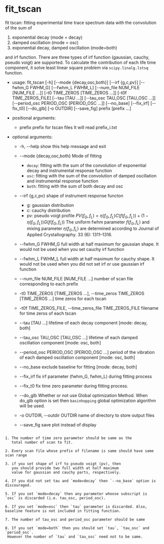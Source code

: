 # fit_tscan

fit tscan: fitting experimental time trace spectrum data with the convolution of the sum of 
1. exponential decay (mode = decay)
2. damped oscillation (mode = osc)
3. exponential decay, damped oscillation (mode=both)


and irf function. There are three types of irf function (gaussian, cauchy, pseudo voigt) are supported.
To calculate the contribution of each life time component, it solve least linear square problem via `scipy.linalg.lstsq` function.

* usage: fit_tscan 
                    [-h] [--mode {decay,osc,both}] [--irf {g,c,pv}] [--fwhm_G FWHM_G] [--fwhm_L FWHM_L] [--num_file NUM_FILE [NUM_FILE ...]] [-t0 TIME_ZEROS [TIME_ZEROS ...]] [-t0f TIME_ZEROS_FILE]
                    [--tau [TAU ...]] [--tau_osc TAU_OSC [TAU_OSC ...]] [--period_osc PERIOD_OSC [PERIOD_OSC ...]] [--no_base] [--fix_irf] [--fix_t0] [--do_glb]
                    [-o OUTDIR] [--save_fig]
                    prefix [prefix ...]



* positional arguments:
  * prefix                prefix for tscan files It will read prefix_i.txt

* optional arguments:
  * -h, --help            show this help message and exit
  * --mode {decay,osc,both}
   Mode of fitting
    * `decay`: fitting with the sum of the convolution of exponential decay and instrumental response function
    * `osc`: fitting with the sum of the convolution of damped oscillation and instrumental response function
    * `both`: fitting with the sum of both decay and osc

  * --irf {g,c,pv}
  shape of instrument response functon

    * g: gaussian distribution
    * c: cauchy distribution
    * pv: pseudo voigt profile ${PV}(f_G, f_L) = \eta(f_G, f_L) C(f(f_G, f_L)) + (1-\eta(f_G, f_L)) G(f(f_G, f_L))$
      The uniform fwhm parameter $f(f_G, f_L)$ and mixing parameter $\eta(f_G, f_L)$ are determined according to 
      Journal of Applied Crystallography. 33 (6): 1311–1316.

  * --fwhm_G FWHM_G
   full width at half maximum for gaussian shape. It would not be used when you set cauchy irf function
  * --fwhm_L FWHM_L
   full width at half maximum for cauchy shape. It would not be used when you did not set irf or use gaussian irf function
  * --num_file NUM_FILE [NUM_FILE ...]
   number of scan file corresponding to each prefix
  * -t0 TIME_ZEROS [TIME_ZEROS ...], --time_zeros TIME_ZEROS [TIME_ZEROS ...]
   time zeros for each tscan
  * -t0f TIME_ZEROS_FILE, --time_zeros_file TIME_ZEROS_FILE
   filename for time zeros of each tscan
  * --tau [TAU ...]       lifetime of each decay component [mode: decay, both]
  * --tau_osc TAU_OSC [TAU_OSC ...]
   lifetime of each damped oscillation component [mode: osc, both]
  * --period_osc PERIOD_OSC [PERIOD_OSC ...]
   period of the vibration of each damped oscillation component [mode: osc, both]
  * --no_base             exclude baseline for fitting [mode: decay, both]
  * --fix_irf             fix irf parameter (fwhm_G, fwhm_L) during fitting process
  * --fix_t0              fix time zero parameter during fitting process.
  * --do_glb
   Whether or not use Global optimization Method. 
   When do_glb option is set then `basinhopping` global optimization algorithm will be used.
  * -o OUTDIR, --outdir OUTDIR
   name of directory to store output files
  * --save_fig            save plot instead of display

```{Note}

1. The number of time zero parameter should be same as the
   total number of scan to fit.

2. Every scan file whose prefix of filename is same should have same scan range

3. if you set shape of irf to pseudo voigt (pv), then
   you should provide two full width at half maximum
   value for gaussian and cauchy parts, respectively.

4. If you did not set tau and `mode=decay` then `--no_base` option is discouraged.

5. If you set `mode=decay` then any parameter whoose subscript is `osc` is discarded (i.e. tau_osc, period_osc).

6. If you set `mode=osc` then `tau` parameter is discarded. Also, baseline feature is not included in fitting function.

7. The number of tau_osc and period_osc parameter should be same

8. If you set `mode=both` then you should set `tau`, `tau_osc` and `period_osc`. 
 However the number of `tau` and `tau_osc` need not to be same.
```
